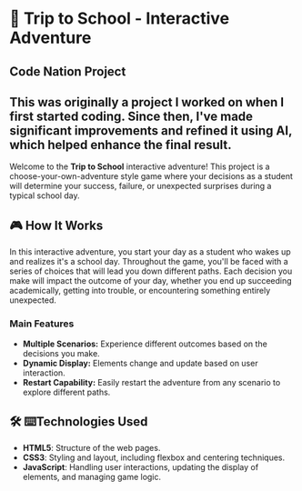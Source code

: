 # 🚌 Trip to School - Interactive Adventure

## Code Nation Project
This was originally a project I worked on when I first started coding. Since then, I've made significant improvements and refined it using AI, which helped enhance the final result.
-------------------------------------------

Welcome to the **Trip to School** interactive adventure! This project is a choose-your-own-adventure style game where your decisions as a student will determine your success, failure, or unexpected surprises during a typical school day.

## 🎮 How It Works

In this interactive adventure, you start your day as a student who wakes up and realizes it's a school day. Throughout the game, you'll be faced with a series of choices that will lead you down different paths. Each decision you make will impact the outcome of your day, whether you end up succeeding academically, getting into trouble, or encountering something entirely unexpected.

### Main Features

- **Multiple Scenarios:** Experience different outcomes based on the decisions you make.
- **Dynamic Display:** Elements change and update based on user interaction.
- **Restart Capability:** Easily restart the adventure from any scenario to explore different paths.

## 🛠️ ⌨️Technologies Used

- **HTML5**: Structure of the web pages.
- **CSS3**: Styling and layout, including flexbox and centering techniques.
- **JavaScript**: Handling user interactions, updating the display of elements, and managing game logic.
